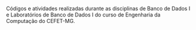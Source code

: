 Códigos e atividades realizadas durante as disciplinas de Banco de Dados I e Laboratórios de Banco de Dados I do curso de Engenharia da Computação do CEFET-MG.
